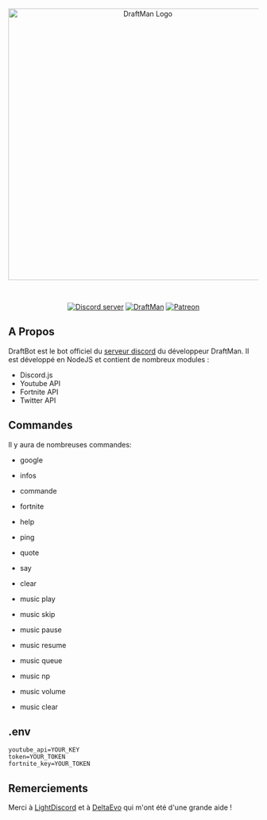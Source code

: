 <div align="center">
  <br />
  <p>
    <a href="https://www.draftman.fr/discord"><img src="https://www.draftman.fr/images/headerlogo.png" width="546" alt="DraftMan Logo" /></a>
  </p>
  <br />
  <p>
    <a href="https://www.draftman.fr/discord"><img src="https://discordapp.com/api/guilds/422112414964908042/embed.png" alt="Discord server" /></a>
    <a href="https://www.draftman.fr"><img src="https://www.draftman.fr/images/badge.svg" alt="DraftMan"/></a>
    <a href="https://www.patreon.com/draftman_dev"><img src="https://img.shields.io/badge/donate-patreon-F96854.svg" alt="Patreon"/></a>
  </p>
</div>

## A Propos
DraftBot est le bot officiel du [serveur discord](https://www.draftman.fr/discord) du développeur DraftMan.
Il est développé en NodeJS et contient de nombreux modules :
- Discord.js
- Youtube API
- Fortnite API
- Twitter API

## Commandes
Il y aura de nombreuses commandes:
 - google
 - infos
 - commande
 - fortnite
 - help
 - ping
 - quote
 - say
 - clear
 
 - music play
 - music skip
 - music pause
 - music resume
 - music queue
 - music np
 - music volume
 - music clear
 
 
## .env

```
youtube_api=YOUR_KEY
token=YOUR_TOKEN
fortnite_key=YOUR_TOKEN
```

## Remerciements
Merci à [LightDiscord](https://github.com/LightDiscord) et à [DeltaEvo](https://github.com/DeltaEvo) qui m'ont été d'une grande aide !